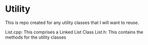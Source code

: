 # Utility

This is repo created for any utility classes that I will want to reuse.

List.cpp: This comprises a Linked List Class
List.h: This contains the methods for the utility classes 
